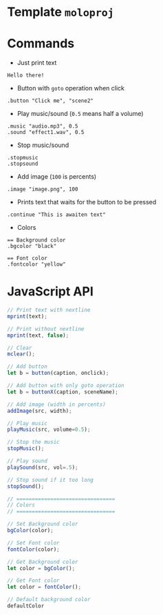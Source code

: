 # Template `moloproj`

# Commands
* Just print text
```
Hello there!
```
* Button with `goto` operation when click
```
.button "Click me", "scene2"
```
* Play music/sound (`0.5` means half a volume)
```
.music "audio.mp3", 0.5
.sound "effect1.wav", 0.5
```
* Stop music/sound
```
.stopmusic
.stopsound
```
* Add image (`100` is percents)
```
.image "image.png", 100
```
* Prints text that waits for the button to be pressed
```
.continue "This is awaiten text"
```
* Colors
```
== Background color
.bgcolor "black"

== Font color
.fontcolor "yellow"
```

# JavaScript API
```js
// Print text with nextline
mprint(text);

// Print without nextline
mprint(text, false);

// Clear
mclear();

// Add button
let b = button(caption, onclick);

// Add button with only goto operation
let b = buttonX(caption, sceneName);

// Add image (width in percents)
addImage(src, width);

// Play music
playMusic(src, volume=0.5);

// Stop the music
stopMusic();

// Play sound
playSound(src, vol=.5);

// Stop sound if it too long
stopSound();

// ================================
// Colors
// ================================

// Set Background color
bgColor(color);

// Set Font color
fontColor(color);

// Get Background color
let color = bgColor();

// Get Font color
let color = fontColor();

// Default background color
defaultColor
```
